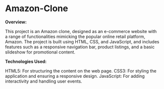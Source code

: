 # Amazon-Clone
**Overview:**

This project is an Amazon clone, designed as an e-commerce website with a range of functionalities mimicking the popular online retail platform, Amazon. The project is built using HTML, CSS, and JavaScript, and includes features such as a responsive navigation bar, product listings, and a basic slideshow for promotional content.

**Technologies Used:**

HTML5: For structuring the content on the web page.
CSS3: For styling the application and ensuring a responsive design.
JavaScript: For adding interactivity and handling user events.

